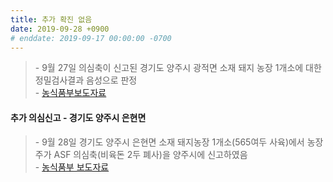 ```yaml
---
title: 추가 확진 없음
date: 2019-09-28 +0900
# enddate: 2019-09-17 00:00:00 -0700
---
```

> \- 9월 27일 의심축이 신고된 경기도 양주시 광적면 소재 돼지 농장 1개소에 대한 정밀검사결과 음성으로 판정  
> \- [농식품부보도자료](http://www.mafra.go.kr/FMD-AI/2095/subview.do?enc=Zm5jdDF8QEB8JTJGYmJzJTJGRk1ELUFJJTJGMzU0JTJGMzIxNTAxJTJGYXJ0Y2xWaWV3LmRvJTNGYmJzQ2xTZXElM0QlMjZyZ3NFbmRkZVN0ciUzRCUyNmJic09wZW5XcmRTZXElM0QlMjZyZ3NCZ25kZVN0ciUzRCUyNnBhc3N3b3JkJTNEJTI2c3JjaENvbHVtbiUzRCUyNnJvdyUzRDEwJTI2aXNWaWV3TWluZSUzRGZhbHNlJTI2cGFnZSUzRDElMjZzcmNoV3JkJTNEJTI2)

#### 추가 의심신고 - 경기도 양주시 은현면  
> \- 9월 28일 경기도 양주시 은현면 소재 돼지농장 1개소(565여두 사육)에서 농장주가 ASF 의심축(비육돈 2두 폐사)을 양주시에 신고하였음  
> \- [농식품부 보도자료](http://www.mafra.go.kr/FMD-AI/2095/subview.do?enc=Zm5jdDF8QEB8JTJGYmJzJTJGRk1ELUFJJTJGMzU0JTJGMzIxNTA0JTJGYXJ0Y2xWaWV3LmRvJTNGcmdzRW5kZGVTdHIlM0QlMjZyb3clM0QxMCUyNmJic0NsU2VxJTNEJTI2c3JjaFdyZCUzRCUyNnJnc0JnbmRlU3RyJTNEJTI2aXNWaWV3TWluZSUzRGZhbHNlJTI2YmJzT3BlbldyZFNlcSUzRCUyNnBhZ2UlM0QxJTI2cGFzc3dvcmQlM0QlMjZzcmNoQ29sdW1uJTNEJTI2)

